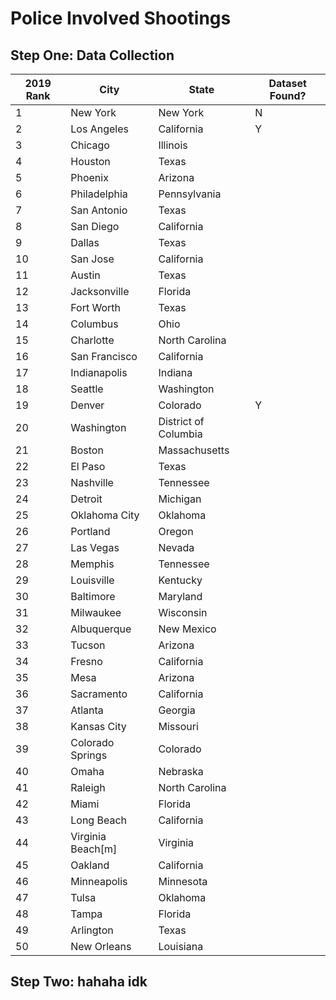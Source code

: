 # Police Involved Shootings

## Step One: Data Collection

|2019 Rank|City             |State               |Dataset Found?|
|---------|-----------------|--------------------|--------------|
|1        |New York         |New York            |  N           |
|2        |Los Angeles      |California          |  Y           |
|3        |Chicago          |Illinois            |              |
|4        |Houston          |Texas               |              |
|5        |Phoenix          |Arizona             |              |
|6        |Philadelphia     |Pennsylvania        |              |
|7        |San Antonio      |Texas               |              |
|8        |San Diego        |California          |              |
|9        |Dallas           |Texas               |              |
|10       |San Jose         |California          |              |
|11       |Austin           |Texas               |              |
|12       |Jacksonville     |Florida             |              |
|13       |Fort Worth       |Texas               |              |
|14       |Columbus         |Ohio                |              |
|15       |Charlotte        |North Carolina      |              |
|16       |San Francisco    |California          |              |
|17       |Indianapolis     |Indiana             |              |
|18       |Seattle          |Washington          |              |
|19       |Denver           |Colorado            |       Y      |
|20       |Washington       |District of Columbia|              |
|21       |Boston           |Massachusetts       |              |
|22       |El Paso          |Texas               |              |
|23       |Nashville        |Tennessee           |              |
|24       |Detroit          |Michigan            |              |
|25       |Oklahoma City    |Oklahoma            |              |
|26       |Portland         |Oregon              |              |
|27       |Las Vegas        |Nevada              |              |
|28       |Memphis          |Tennessee           |              |
|29       |Louisville       |Kentucky            |              |
|30       |Baltimore        |Maryland            |              |
|31       |Milwaukee        |Wisconsin           |              |
|32       |Albuquerque      |New Mexico          |              |
|33       |Tucson           |Arizona             |              |
|34       |Fresno           |California          |              |
|35       |Mesa             |Arizona             |              |
|36       |Sacramento       |California          |              |
|37       |Atlanta          |Georgia             |              |
|38       |Kansas City      |Missouri            |              |
|39       |Colorado Springs |Colorado            |              |
|40       |Omaha            |Nebraska            |              |
|41       |Raleigh          |North Carolina      |              |
|42       |Miami            |Florida             |              |
|43       |Long Beach       |California          |              |
|44       |Virginia Beach[m]|Virginia            |              |
|45       |Oakland          |California          |              |
|46       |Minneapolis      |Minnesota           |              |
|47       |Tulsa            |Oklahoma            |              |
|48       |Tampa            |Florida             |              |
|49       |Arlington        |Texas               |              |
|50       |New Orleans      |Louisiana           |              |

## Step Two: hahaha idk 

